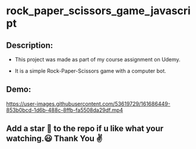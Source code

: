 # rock_paper_scissors_game_javascript

## Description:

* This project was made as part of my course assignment on Udemy.

* It is a simple Rock-Paper-Scissors game with a computer bot.

## Demo:






https://user-images.githubusercontent.com/53619729/161686449-853b0bcd-1d6b-488c-8ffb-fa5508da29df.mp4

## Add a star 🌟 to the repo if u like what your watching.😃 Thank You ✌️

